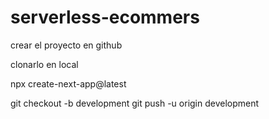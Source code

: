 # serverless-ecommers

crear el proyecto en github 

clonarlo en local 

npx create-next-app@latest

git checkout -b development
git push -u origin development